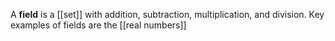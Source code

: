 A **field** is a [[set]] with addition, subtraction, multiplication, and division. Key examples of fields are the [[real numbers]]